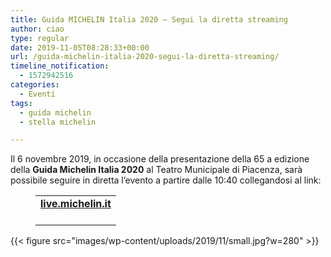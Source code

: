 ```yaml
---
title: Guida MICHELIN Italia 2020 – Segui la diretta streaming
author: ciao
type: regular
date: 2019-11-05T08:28:33+00:00
url: /guida-michelin-italia-2020-segui-la-diretta-streaming/
timeline_notification:
  - 1572942516
categories:
  - Eventi
tags:
  - guida michelin
  - stella michelin

---
```

Il 6 novembre 2019, in occasione della presentazione della 65 a edizione della **Guida Michelin Italia 2020** al Teatro Municipale di Piacenza, sarà possibile seguire in diretta l’evento a partire dalle 10:40 collegandosi al link:<figure class="wp-block-table aligncenter">

<table class="">
  <tr>
    <td>
      <a rel="noreferrer noopener" href="http://lulop.com/proxy/375NCTbQYpCxPOgtymnp3thG3VZWvDvBn7ANAphP/aHR0cHM6Ly9saXZlLm1pY2hlbGluLml0Lw==" target="_blank"><strong>live.michelin.it</strong></a><br /><br />
    </td>
  </tr>
</table></figure> 


{{< figure src="images/wp-content/uploads/2019/11/small.jpg?w=280" >}}
